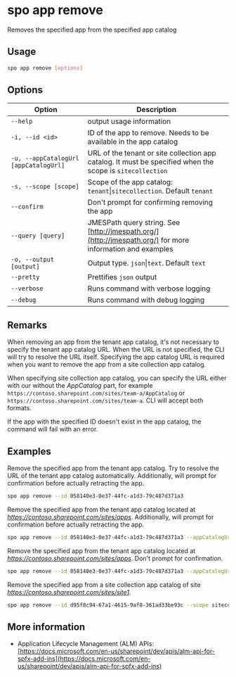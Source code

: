 # spo app remove

Removes the specified app from the specified app catalog

## Usage

```sh
spo app remove [options]
```

## Options

Option|Description
------|-----------
`--help`|output usage information
`-i, --id <id>`|ID of the app to remove. Needs to be available in the app catalog
`-u, --appCatalogUrl [appCatalogUrl]`|URL of the tenant or site collection app catalog. It must be specified when the scope is `sitecollection`
`-s, --scope [scope]`|Scope of the app catalog: `tenant`&#x7c;`sitecollection`. Default `tenant`
`--confirm`|Don't prompt for confirming removing the app
`--query [query]`|JMESPath query string. See [http://jmespath.org/](http://jmespath.org/) for more information and examples
`-o, --output [output]`|Output type. `json`&#x7c;`text`. Default `text`
`--pretty`|Prettifies `json` output
`--verbose`|Runs command with verbose logging
`--debug`|Runs command with debug logging

## Remarks

When removing an app from the tenant app catalog, it's not necessary to specify the tenant app catalog URL. When the URL is not specified, the CLI will try to resolve the URL itself. Specifying the app catalog URL is required when you want to remove the app from a site collection app catalog.

When specifying site collection app catalog, you can specify the URL either with our without the _AppCatalog_ part, for example `https://contoso.sharepoint.com/sites/team-a/AppCatalog` or `https://contoso.sharepoint.com/sites/team-a`. CLI will accept both formats.

If the app with the specified ID doesn't exist in the app catalog, the command will fail with an error.

## Examples

Remove the specified app from the tenant app catalog. Try to resolve the URL of the tenant app catalog automatically. Additionally, will prompt for confirmation before actually retracting the app.

```sh
spo app remove --id 058140e3-0e37-44fc-a1d3-79c487d371a3
```

Remove the specified app from the tenant app catalog located at _https://contoso.sharepoint.com/sites/apps_. Additionally, will prompt for confirmation before actually retracting the app.

```sh
spo app remove --id 058140e3-0e37-44fc-a1d3-79c487d371a3 --appCatalogUrl https://contoso.sharepoint.com/sites/apps
```

Remove the specified app from the tenant app catalog located at _https://contoso.sharepoint.com/sites/apps_. Don't prompt for confirmation.

```sh
spo app remove --id 058140e3-0e37-44fc-a1d3-79c487d371a3 --appCatalogUrl https://contoso.sharepoint.com/sites/apps --confirm
```

Remove the specified app from a site collection app catalog of site _https://contoso.sharepoint.com/sites/site1_.

```sh
spo app remove --id d95f8c94-67a1-4615-9af8-361ad33be93c --scope sitecollection --appCatalogUrl https://contoso.sharepoint.com/sites/site1/AppCatalog
```

## More information

- Application Lifecycle Management (ALM) APIs: [https://docs.microsoft.com/en-us/sharepoint/dev/apis/alm-api-for-spfx-add-ins](https://docs.microsoft.com/en-us/sharepoint/dev/apis/alm-api-for-spfx-add-ins)